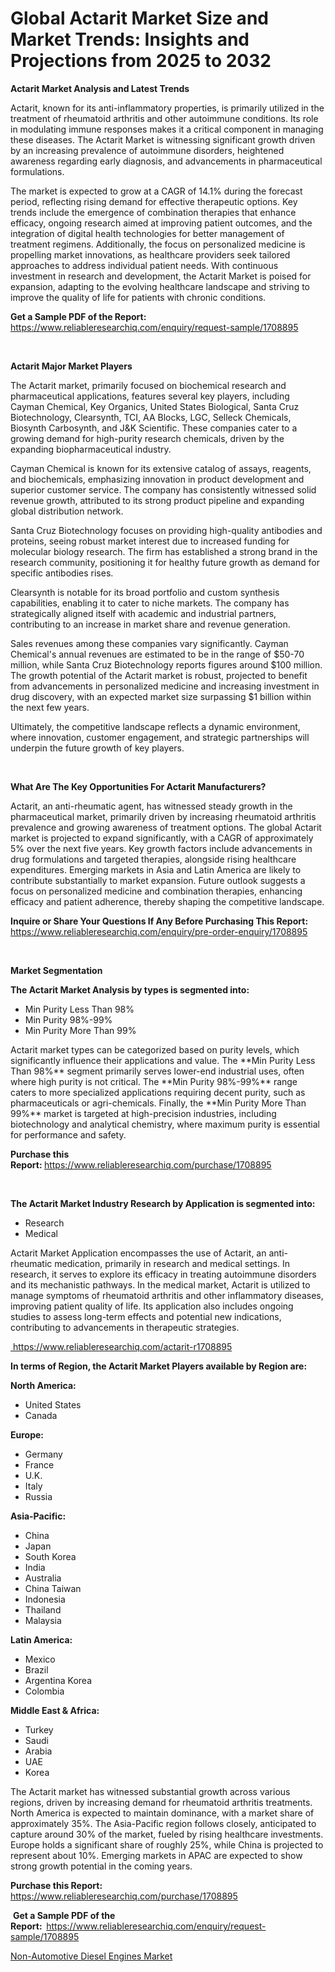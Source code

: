 <p><h1>Global Actarit Market Size and Market Trends: Insights and Projections from 2025 to 2032</h1></p><p><strong>Actarit Market Analysis and Latest Trends</strong></p>
<p><p>Actarit, known for its anti-inflammatory properties, is primarily utilized in the treatment of rheumatoid arthritis and other autoimmune conditions. Its role in modulating immune responses makes it a critical component in managing these diseases. The Actarit Market is witnessing significant growth driven by an increasing prevalence of autoimmune disorders, heightened awareness regarding early diagnosis, and advancements in pharmaceutical formulations.</p><p>The market is expected to grow at a CAGR of 14.1% during the forecast period, reflecting rising demand for effective therapeutic options. Key trends include the emergence of combination therapies that enhance efficacy, ongoing research aimed at improving patient outcomes, and the integration of digital health technologies for better management of treatment regimens. Additionally, the focus on personalized medicine is propelling market innovations, as healthcare providers seek tailored approaches to address individual patient needs. With continuous investment in research and development, the Actarit Market is poised for expansion, adapting to the evolving healthcare landscape and striving to improve the quality of life for patients with chronic conditions.</p></p>
<p><strong>Get a Sample PDF of the Report:&nbsp;</strong> <a href="https://www.reliableresearchiq.com/enquiry/request-sample/1708895?utm_campaign=3009&utm_medium=2&utm_source=Github&utm_content=ia&utm_term=27032025&utm_id=actarit">https://www.reliableresearchiq.com/enquiry/request-sample/1708895</a></p>
<p>&nbsp;</p>
<p><strong>Actarit Major Market Players</strong></p>
<p><p>The Actarit market, primarily focused on biochemical research and pharmaceutical applications, features several key players, including Cayman Chemical, Key Organics, United States Biological, Santa Cruz Biotechnology, Clearsynth, TCI, AA Blocks, LGC, Selleck Chemicals, Biosynth Carbosynth, and J&K Scientific. These companies cater to a growing demand for high-purity research chemicals, driven by the expanding biopharmaceutical industry.</p><p>Cayman Chemical is known for its extensive catalog of assays, reagents, and biochemicals, emphasizing innovation in product development and superior customer service. The company has consistently witnessed solid revenue growth, attributed to its strong product pipeline and expanding global distribution network.</p><p>Santa Cruz Biotechnology focuses on providing high-quality antibodies and proteins, seeing robust market interest due to increased funding for molecular biology research. The firm has established a strong brand in the research community, positioning it for healthy future growth as demand for specific antibodies rises.</p><p>Clearsynth is notable for its broad portfolio and custom synthesis capabilities, enabling it to cater to niche markets. The company has strategically aligned itself with academic and industrial partners, contributing to an increase in market share and revenue generation.</p><p>Sales revenues among these companies vary significantly. Cayman Chemical's annual revenues are estimated to be in the range of $50-70 million, while Santa Cruz Biotechnology reports figures around $100 million. The growth potential of the Actarit market is robust, projected to benefit from advancements in personalized medicine and increasing investment in drug discovery, with an expected market size surpassing $1 billion within the next few years.</p><p>Ultimately, the competitive landscape reflects a dynamic environment, where innovation, customer engagement, and strategic partnerships will underpin the future growth of key players.</p></p>
<p>&nbsp;</p>
<p><strong>What Are The Key Opportunities For Actarit Manufacturers?</strong></p>
<p><p>Actarit, an anti-rheumatic agent, has witnessed steady growth in the pharmaceutical market, primarily driven by increasing rheumatoid arthritis prevalence and growing awareness of treatment options. The global Actarit market is projected to expand significantly, with a CAGR of approximately 5% over the next five years. Key growth factors include advancements in drug formulations and targeted therapies, alongside rising healthcare expenditures. Emerging markets in Asia and Latin America are likely to contribute substantially to market expansion. Future outlook suggests a focus on personalized medicine and combination therapies, enhancing efficacy and patient adherence, thereby shaping the competitive landscape.</p></p>
<p><strong>Inquire or Share Your Questions If Any Before Purchasing This Report:</strong> <a href="https://www.reliableresearchiq.com/enquiry/pre-order-enquiry/1708895?utm_campaign=3009&utm_medium=2&utm_source=Github&utm_content=ia&utm_term=27032025&utm_id=actarit">https://www.reliableresearchiq.com/enquiry/pre-order-enquiry/1708895</a></p>
<p>&nbsp;</p>
<p><strong>Market Segmentation</strong></p>
<p><strong>The Actarit Market Analysis by types is segmented into:</strong></p>
<p><ul><li>Min Purity Less Than 98%</li><li>Min Purity 98%-99%</li><li>Min Purity More Than 99%</li></ul></p>
<p><p>Actarit market types can be categorized based on purity levels, which significantly influence their applications and value. The **Min Purity Less Than 98%** segment primarily serves lower-end industrial uses, often where high purity is not critical. The **Min Purity 98%-99%** range caters to more specialized applications requiring decent purity, such as pharmaceuticals or agri-chemicals. Finally, the **Min Purity More Than 99%** market is targeted at high-precision industries, including biotechnology and analytical chemistry, where maximum purity is essential for performance and safety.</p></p>
<p><strong>Purchase this Report:&nbsp;</strong><a href="https://www.reliableresearchiq.com/purchase/1708895?utm_campaign=3009&utm_medium=2&utm_source=Github&utm_content=ia&utm_term=27032025&utm_id=actarit">https://www.reliableresearchiq.com/purchase/1708895</a></p>
<p>&nbsp;</p>
<p><strong>The Actarit Market Industry Research by Application is segmented into:</strong></p>
<p><ul><li>Research</li><li>Medical</li></ul></p>
<p><p>Actarit Market Application encompasses the use of Actarit, an anti-rheumatic medication, primarily in research and medical settings. In research, it serves to explore its efficacy in treating autoimmune disorders and its mechanistic pathways. In the medical market, Actarit is utilized to manage symptoms of rheumatoid arthritis and other inflammatory diseases, improving patient quality of life. Its application also includes ongoing studies to assess long-term effects and potential new indications, contributing to advancements in therapeutic strategies.</p></p>
<p><a href="https://www.reliableresearchiq.com/actarit-r1708895?utm_campaign=3009&utm_medium=2&utm_source=Github&utm_content=ia&utm_term=27032025&utm_id=actarit">&nbsp;https://www.reliableresearchiq.com/actarit-r1708895</a></p>
<p><strong>In terms of Region, the Actarit Market Players available by Region are:</strong></p>
<p>
    <p> <strong> North America: </strong>
        <ul>
            <li>United States</li>
            <li>Canada</li>
        </ul>
        </p> 
    <p> <strong> Europe: </strong>
        <ul>
            <li>Germany</li>
            <li>France</li>
            <li>U.K.</li>
            <li>Italy</li>
            <li>Russia</li>
        </ul>
        </p> 
    <p> <strong> Asia-Pacific: </strong>
        <ul>
            <li>China</li>
            <li>Japan</li>
            <li>South Korea</li>
            <li>India</li>
            <li>Australia</li>
            <li>China Taiwan</li>
            <li>Indonesia</li>
            <li>Thailand</li>
            <li>Malaysia</li>
        </ul>
        </p> 
    <p> <strong> Latin America: </strong>
        <ul>
            <li>Mexico</li>
            <li>Brazil</li>
            <li>Argentina Korea</li>
            <li>Colombia</li>
        </ul>
        </p> 
    <p> <strong> Middle East & Africa: </strong>
        <ul>
            <li>Turkey</li>
            <li>Saudi</li>
            <li>Arabia</li>
            <li>UAE</li>
            <li>Korea</li>
        </ul>
    </p>
    </p>
<p><p>The Actarit market has witnessed substantial growth across various regions, driven by increasing demand for rheumatoid arthritis treatments. North America is expected to maintain dominance, with a market share of approximately 35%. The Asia-Pacific region follows closely, anticipated to capture around 30% of the market, fueled by rising healthcare investments. Europe holds a significant share of roughly 25%, while China is projected to represent about 10%. Emerging markets in APAC are expected to show strong growth potential in the coming years.</p></p>
<p><strong>Purchase this Report: </strong><a href="https://www.reliableresearchiq.com/purchase/1708895?utm_campaign=3009&utm_medium=2&utm_source=Github&utm_content=ia&utm_term=27032025&utm_id=actarit">https://www.reliableresearchiq.com/purchase/1708895</a></p>
<p>&nbsp;<strong>Get a Sample PDF of the Report:&nbsp;&nbsp;</strong><a href="https://www.reliableresearchiq.com/enquiry/request-sample/1708895?utm_campaign=3009&utm_medium=2&utm_source=Github&utm_content=ia&utm_term=27032025&utm_id=actarit">https://www.reliableresearchiq.com/enquiry/request-sample/1708895</a></p>
<p><strong></strong></p>
<p><p><a href="https://github.com/stohllaackdw/Market-Research-Report-List-1/blob/main/non-automotive-diesel-engines-market.md?utm_campaign=3009&utm_medium=2&utm_source=Github&utm_content=ia&utm_term=27032025&utm_id=actarit">Non-Automotive Diesel Engines Market</a></p></p>